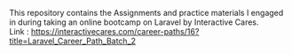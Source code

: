 This repository contains the Assignments and practice materials I engaged in 
during taking an online bootcamp on Laravel by Interactive Cares.  
Link : https://interactivecares.com/career-paths/16?title=Laravel_Career_Path_Batch_2

